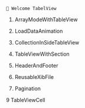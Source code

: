     
    👋 Welcome TabelView 

1. ArrayModeWithTableView

2. LoadDataAnimation

3. CollectionInSideTableView

4. TableViewWithSection

5. HeaderAndFooter

6. ReusableXibFile

7. Pagination

9 TableViewCell
